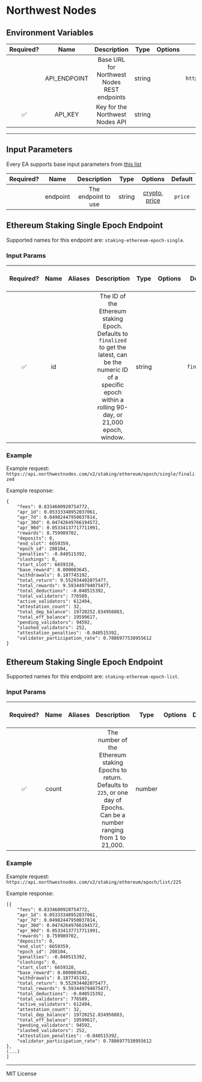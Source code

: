 # Northwest Nodes

## Environment Variables

| Required? |     Name     |                 Description                 |  Type  | Options |               Default               |
| :-------: | :----------: | :-----------------------------------------: | :----: | :-----: | :---------------------------------: |
|           | API_ENDPOINT | Base URL for Northwest Nodes REST endpoints | string |         | `https://api.northwestnodes.com/v2` |
|    ✅     |   API_KEY    |       Key for the Northwest Nodes API       | string |         |                                     |

---

## Input Parameters

Every EA supports base input parameters from [this list](https://github.com/smartcontractkit/ea-framework-js/blob/main/src/config/index.ts)

| Required? |   Name   |     Description     |  Type  |                       Options                       | Default |
| :-------: | :------: | :-----------------: | :----: | :-------------------------------------------------: | :-----: |
|           | endpoint | The endpoint to use | string | [crypto](#price-endpoint), [price](#price-endpoint) | `price` |

## Ethereum Staking Single Epoch Endpoint

Supported names for this endpoint are: `staking-ethereum-epoch-single`.

### Input Params

| Required? | Name | Aliases |                                                                                 Description                                                                                  |  Type  | Options |   Default   | Depends On | Not Valid With |
| :-------: | :--: | :-----: | :--------------------------------------------------------------------------------------------------------------------------------------------------------------------------: | :----: | :-----: | :---------: | :--------: | :------------: |
|    ✅     |  id  |         | The ID of the Ethereum staking Epoch. Defaults to `finalized` to get the latest, can be the numeric ID of a specific epoch within a rolling 90-day, or 21,000 epoch, window. | string |         | `finalized` |

### Example

Example request: `https://api.northwestnodes.com/v2/staking/ethereum/epoch/single/finalized`

Example response:

```
{
    "fees": 0.8334600920754772,
    "apr_1d": 0.05333348952037061,
    "apr_7d": 0.04982447950037814,
    "apr_30d": 0.04742649766194572,
    "apr_90d": 0.05334137717711991,
    "rewards": 8.759989702,
    "deposits": 0,
    "end_slot": 6659359,
    "epoch_id": 208104,
    "penalties": -0.040515392,
    "slashings": 0,
    "start_slot": 6659328,
    "base_reward": 0.000003645,
    "withdrawals": 8.187745192,
    "total_return": 9.552934402075477,
    "total_rewards": 9.593449794075477,
    "total_deductions": -0.040515392,
    "total_validators": 776589,
    "active_validators": 612494,
    "attestation_count": 32,
    "total_dep_balance": 19720252.834956083,
    "total_eff_balance": 19599617,
    "pending_validators": 94592,
    "slashed_validators": 252,
    "attestation_penalties": -0.040515392,
    "validator_participation_rate": 0.7886977538955612
}
```

## Ethereum Staking Single Epoch Endpoint

Supported names for this endpoint are: `staking-ethereum-epoch-list`.

### Input Params

| Required? | Name  | Aliases |                                                               Description                                                               |  Type  | Options | Default | Depends On | Not Valid With |
| :-------: | :---: | :-----: | :-------------------------------------------------------------------------------------------------------------------------------------: | :----: | :-----: | :-----: | :--------: | :------------: |
|    ✅     | count |         | The number of the Ethereum staking Epochs to return. Defaults to `225`, or one day of Epochs. Can be a number ranging from 1 to 21,000. | number |         |  `255`  |

### Example

Example request: `https://api.northwestnodes.com/v2/staking/ethereum/epoch/list/225`

Example response:

```
[{
    "fees": 0.8334600920754772,
    "apr_1d": 0.05333348952037061,
    "apr_7d": 0.04982447950037814,
    "apr_30d": 0.04742649766194572,
    "apr_90d": 0.05334137717711991,
    "rewards": 8.759989702,
    "deposits": 0,
    "end_slot": 6659359,
    "epoch_id": 208104,
    "penalties": -0.040515392,
    "slashings": 0,
    "start_slot": 6659328,
    "base_reward": 0.000003645,
    "withdrawals": 8.187745192,
    "total_return": 9.552934402075477,
    "total_rewards": 9.593449794075477,
    "total_deductions": -0.040515392,
    "total_validators": 776589,
    "active_validators": 612494,
    "attestation_count": 32,
    "total_dep_balance": 19720252.834956083,
    "total_eff_balance": 19599617,
    "pending_validators": 94592,
    "slashed_validators": 252,
    "attestation_penalties": -0.040515392,
    "validator_participation_rate": 0.7886977538955612
},
(...)
]
```

---

MIT License
